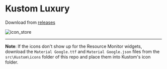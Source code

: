 # Kustom Luxury

Download from [releases][URL_1]

![icon_store][URL_2]

---

**Note**: If the icons don't show up for the Resource Monitor widgets, download the `Material Google.ttf` and `Material Google.json` files from the `src\Kustom\icons` folder of this repo and place them into Kustom's icon folder.


[URL_1]: https://github.com/TBR-Development/Kustom-Luxury/releases
[URL_2]: https://github.com/TBR-Development/Kustom-Luxury/assets/17615050/a062fc51-8ef7-4057-9192-5f1a447489da
